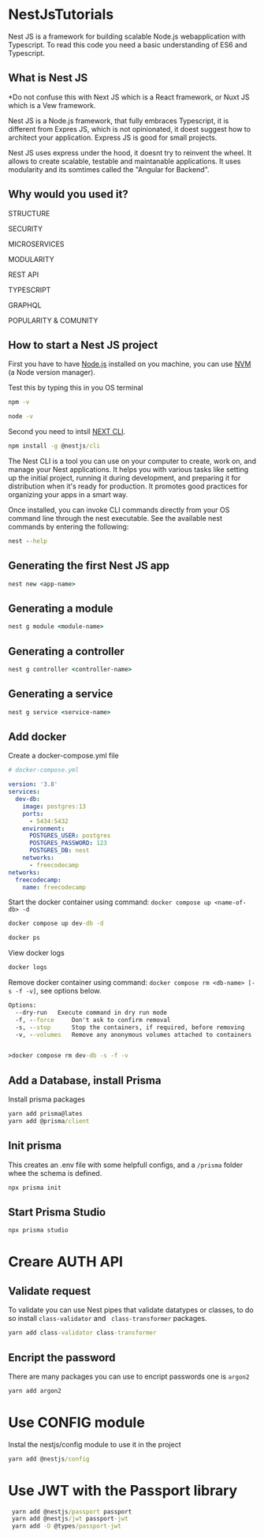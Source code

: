 # NestJsTutorials

Nest JS is a framework for building scalable Node.js webapplication with Typescript. To read this code you need a basic understanding of ES6 and Typescript.

## What is Nest JS

*Do not confuse this with Next JS which is a React framework, or Nuxt JS which is a Vew framework.

Nest JS is a Node.js framework, that fully embraces Typescript, it is different from Expres JS, which is not opinionated, it doest suggest how to architect your application. 
Express JS is good for small projects. 

Nest JS uses express under the hood, it doesnt try to reinvent the wheel. It allows to create scalable, testable and maintanable applications. It uses modularity and its somtimes called the "Angular for Backend".

## Why would you used it?

STRUCTURE

SECURITY

MICROSERVICES

MODULARITY

REST API

TYPESCRIPT

GRAPHQL

POPULARITY & COMUNITY

## How to start a Nest JS project

First you have to have [Node.js](https://nodejs.org/en) installed on you machine, you can use [NVM](https://github.com/nvm-sh/nvm) (a Node version manager).

Test this by typing this in you OS terminal

```cmd
npm -v
```

```cmd
node -v
```

Second you need to intsll [NEXT CLI](https://docs.nestjs.com/cli/overview). 

```cmd
npm install -g @nestjs/cli
```
The Nest CLI is a tool you can use on your computer to create, work on, and manage your Nest applications. It helps you with various tasks like setting up the initial project, running it during development, and preparing it for distribution when it's ready for production. It promotes good practices for organizing your apps in a smart way.

Once installed, you can invoke CLI commands directly from your OS command line through the nest executable. See the available nest commands by entering the following:

```cmd
nest --help
```

## Generating the first Nest JS app

```cmd
nest new <app-name>
```


## Generating a module

```cmd
nest g module <module-name>
```



## Generating a controller

```cmd
nest g controller <controller-name>
```



## Generating a service

```cmd
nest g service <service-name>
```

## Add docker

Create a docker-compose.yml file
```yml
# docker-compose.yml

version: '3.8'
services:
  dev-db:
    image: postgres:13
    ports:
      - 5434:5432
    environment:
      POSTGRES_USER: postgres
      POSTGRES_PASSWORD: 123
      POSTGRES_DB: nest
    networks:
      - freecodecamp
networks:
  freecodecamp:
    name: freecodecamp

```

Start the docker container using command: ```docker compose up <name-of-db> -d```

```cmd
docker compose up dev-db -d
```

```cmd
docker ps
```

View docker logs
```cmd
docker logs 
```

Remove docker container using command: ```docker compose rm <db-name> [-s -f -v]```, see options below.
```cmd
Options:
  --dry-run   Execute command in dry run mode
  -f, --force     Don't ask to confirm removal
  -s, --stop      Stop the containers, if required, before removing
  -v, --volumes   Remove any anonymous volumes attached to containers


>docker compose rm dev-db -s -f -v
```

## Add a Database, install Prisma

Install prisma packages
```cmd
yarn add prisma@lates
yarn add @prisma/client
```

## Init prisma

This creates an .env file with some helpfull configs,
and a ```/prisma``` folder whee the schema is defined.
```cmd
npx prisma init
```

## Start Prisma Studio

```cmd
npx prisma studio
```

# Creare AUTH API

## Validate request

To validate you can use Nest pipes that validate datatypes or classes, to do so install ```class-validator``` and ``` class-transformer``` packages.

```cmd
yarn add class-validator class-transformer
```

## Encript the password

There are many packages you can use to encript passwords one is ```argon2```

```cmd
yarn add argon2
```


# Use CONFIG module

Instal the nestjs/config module to use it in the project
```cmd
yarn add @nestjs/config
```


# Use JWT with the Passport library

```cmd
 yarn add @nestjs/passport passport
 yarn add @nestjs/jwt passport-jwt
 yarn add -D @types/passport-jwt
```
